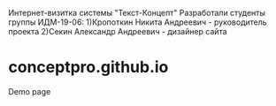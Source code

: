 Интернет-визитка системы "Текст-Концепт"
Разработали студенты группы ИДМ-19-06:
1)Кропоткин Никита Андреевич - руководитель проекта
2)Секин Александр Андреевич - дизайнер сайта
# conceptpro.github.io
Demo page
